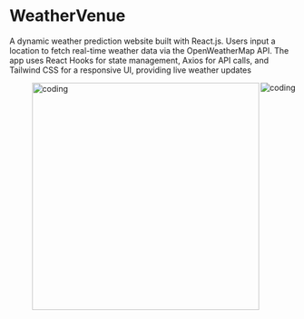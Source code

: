 
# WeatherVenue

A dynamic weather prediction website built with React.js. Users input a location to fetch real-time weather data via the OpenWeatherMap API. The app uses React Hooks for state management, Axios for API calls, and Tailwind CSS for a responsive UI, providing live weather updates

<img align="right" alt="coding" wudth="400" src="https://drive.google.com/uc?export=view&id=1hBVnzcB-FuEAIruFbcnE-uggVTX6JL_1">


<img align="right" alt="coding" width="400" src="https://drive.google.com/uc?export=view&id=1snRbIzO-67P4jUlptsgVHFVuFrn9hVKp">

